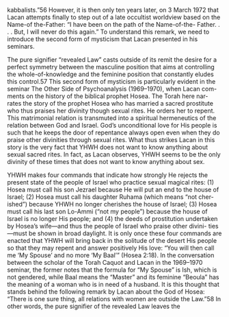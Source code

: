 kabbalists.”56  However,  it  is  then  only  ten  years  later,  on  3  March  1972   that  Lacan  attempts  finally  to  step  out  of  a  late  occultist  worldview  based   on the Name-of the-Father: “I have been on the path of the Name-of-the- Father. . . . But, I will never do this again.” To understand this remark, we  need  to  introduce  the  second  form  of  mysticism  that  Lacan  presented  in   his seminars.

The pure signifier “revealed Law” casts outside of its remit the desire for  a perfect symmetry between the masculine position that aims at controlling  the  whole-of-knowledge  and  the  feminine  position  that  constantly  eludes   this control.57 This second form of mysticism is particularly evident in the  seminar The Other Side of Psychoanalysis (1969–1970), when Lacan com- ments  on  the  history  of  the  biblical  prophet  Hosea.  The  Torah  here  nar- rates  the  story  of  the  prophet  Hosea  who  has  married  a  sacred  prostitute   who thus praises her divinity though sexual rites. He orders her to repent.  This matrimonial relation is transmuted into a spiritual hermeneutics of the  relation between God and Israel. God’s unconditional love for His people  is such that he keeps the door of repentance always open even when they  do  praise  other  divinities  through  sexual  rites.  What  thus  strikes  Lacan  in   this story is the very fact that YHWH does not want to know anything about  sexual sacred rites. In fact, as Lacan observes, YHWH seems to be the only  divinity of these times that does not want to know anything about sex. 

YHWH makes four commands that indicate how strongly He rejects the  present state of the people of Israel who practice sexual magical rites: (1)  Hosea must call his son Jezrael because He will put an end to the house of  Israel; (2) Hosea must call his daughter Ruhama (which means “not cher- ished”) because YHWH no longer cherishes the house of Israel; (3) Hosea  must  call  his  last  son  Lo-Ammi  (“not  my  people”)  because  the  house  of   Israel is no longer His people; and (4) the deeds of prostitution undertaken  by  Hosea’s  wife—and  thus  the  people  of  Israel  who  praise  other  divini- ties—must be shown in broad daylight. It is only once these four commands  are  enacted  that  YHWH  will  bring  back  in  the  solitude  of  the  desert  His   people  so  that  they  may  repent  and  answer  positively  His  love:  “You  will   then  call  me  ‘My  Spouse’  and  no  more  ‘My  Baal’”  (Hosea  2:18).  In  the   conversation  between  the  scholar  of  the  Torah  Caquot  and  Lacan  in  the   1969–1970 seminar, the former notes that the formula for “My Spouse” is  Ish, which is not gendered, while Baal means the “Master” and its feminine  “Beoula” has the meaning of a woman who is in need of a husband. It is this  thought that stands behind the following remark by Lacan about the God of  Hosea: “There is one sure thing, all relations with women are outside the  Law.”58  In  other  words,  the  pure  signifier  of  the  revealed  Law  leaves  the 
